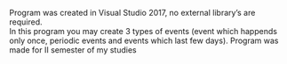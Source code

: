 Program was created in Visual Studio 2017, no external library’s  are required.  
In this program you may create 3 types of events (event which happends only once, periodic events and events which last few days).
Program was made for II semester of my studies
